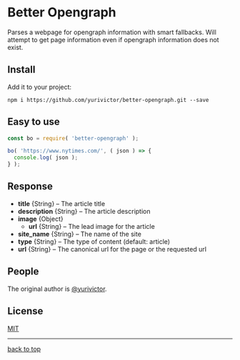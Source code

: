 # Better Opengraph

Parses a webpage for opengraph information with smart fallbacks. Will attempt to get page information even if opengraph information does not exist.

## Install

Add it to your project:

`npm i https://github.com/yurivictor/better-opengraph.git --save`

## Easy to use

```js
const bo = require( 'better-opengraph' );

bo( 'https://www.nytimes.com/', ( json ) => {
  console.log( json );
} );
```

## Response

* **title** {String} – The article title
* **description** {String} – The article description
* **image** {Object}
  * **url** {String} – The lead image for the article
* **site_name** {String} – The name of the site
* **type** {String} – The type of content (default: article)
* **url** {String} – The canonical url for the page or the requested url

## People

The original author is [@yurivictor](https://github.com/yurivictor).

## License

[MIT](LICENSE)

---

[back to top](#better-opengraph)
